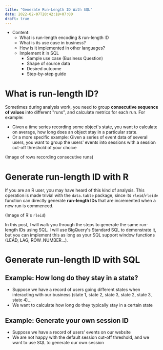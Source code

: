 ```yaml
---
title: "Generate Run-Length ID With SQL"
date: 2022-02-07T20:42:18+07:00
draft: true
---
```


- Content:
    - What is run-length encoding & run-length ID
    - What is its use case in business?
    - How is it implemented in other languages?
    - Implement it in SQL
        - Sample use case (Business Question)
        - Shape of source data
        - Desired outcome
        - Step-by-step guide

# What is run-length ID?

Sometimes during analysis work, you need to group **consecutive sequence of values** into different "runs", and calculate metrics for each run. For example:

- Given a time series recording some object's state, you want to calculate on average, how long does an object stay in a particular state.
- Or a more specific example: Given a series of event data of several users, you want to group the users' events into sessions with a session cut-off threshold of your choice

(Image of rows recording consecutive runs)

# Generate run-length ID with R

If you are an R user, you may have heard of this kind of analysis. This operation is made trivial with the `data.table` package, since its `rleid`/`rleidv` function can directly generate **run-length IDs** that are incremented when a new run is commenced.

(Image of R's `rleid`)

In this post, I will walk you through the steps to generate the same run-length IDs using SQL. I will use BigQuery's Standard SQL to demonstrate it, but you can implement this as long as your SQL support window functions (LEAD, LAG, ROW_NUMBER...).

# Generate run-length ID with SQL

## Example: How long do they stay in a state?
- Suppose we have a record of users going different states when interacting with our business (state 1, state 2, state 3, state 2, state 3, state 4)... 
- We want to calculate how long do they typically stay in a certain state



## Example: Generate your own session ID
- Suppose we have a record of users' events on our website
- We are not happy with the default session cut-off threshold, and we want to use SQL to generate our own session
